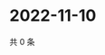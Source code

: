 # 2022-11-10

共 0 条

<!-- BEGIN WEIBO -->
<!-- 最后更新时间 Thu Nov 10 2022 01:20:16 GMT+0800 (China Standard Time) -->

<!-- END WEIBO -->
